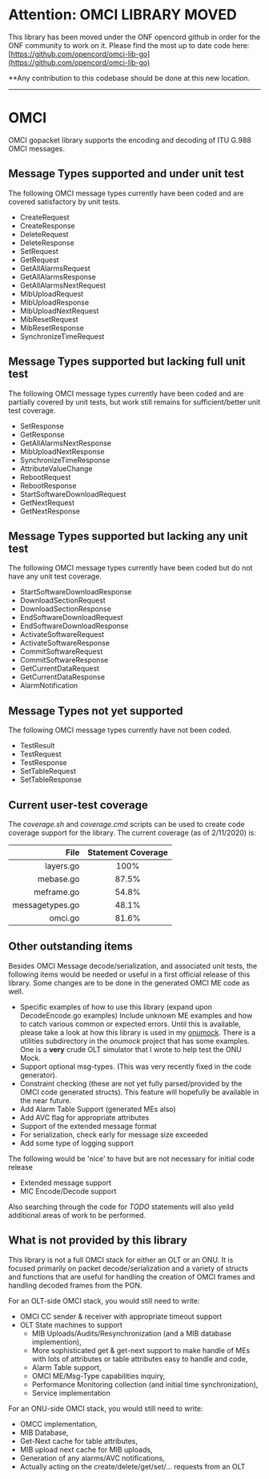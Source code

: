 # Attention: OMCI LIBRARY MOVED
This library has been moved under the ONF opencord github in order for the ONF community to work on it. 
Please find the most up to date code here:
[https://github.com/opencord/omci-lib-go](https://github.com/opencord/omci-lib-go)

**Any contribution to this codebase should be done at this new location. 

------------

# OMCI

OMCI gopacket library supports the encoding and decoding of ITU G.988 OMCI
messages.

## Message Types supported and under unit test
The following OMCI message types currently have been coded and are covered
satisfactory by unit tests.

 - CreateRequest
 - CreateResponse
 - DeleteRequest
 - DeleteResponse
 - SetRequest
 - GetRequest
 - GetAllAlarmsRequest
 - GetAllAlarmsResponse
 - GetAllAlarmsNextRequest
 - MibUploadRequest
 - MibUploadResponse
 - MibUploadNextRequest
 - MibResetRequest
 - MibResetResponse
 - SynchronizeTimeRequest

## Message Types supported but lacking full unit test
The following OMCI message types currently have been coded and are partially covered
by unit tests, but work still remains for sufficient/better unit test coverage.

 - SetResponse
 - GetResponse
 - GetAllAlarmsNextResponse
 - MibUploadNextResponse
 - SynchronizeTimeResponse
 - AttributeValueChange
 - RebootRequest
 - RebootResponse
 - StartSoftwareDownloadRequest
 - GetNextRequest
 - GetNextResponse

## Message Types supported but lacking any unit test
The following OMCI message types currently have been coded but do not
have any unit test coverage.

 - StartSoftwareDownloadResponse
 - DownloadSectionRequest
 - DownloadSectionResponse
 - EndSoftwareDownloadRequest
 - EndSoftwareDownloadResponse
 - ActivateSoftwareRequest
 - ActivateSoftwareResponse
 - CommitSoftwareRequest
 - CommitSoftwareResponse
 - GetCurrentDataRequest
 - GetCurrentDataResponse
 - AlarmNotification
 
## Message Types not yet supported

The following OMCI message types currently have not been coded.

 - TestResult
 - TestRequest
 - TestResponse
 - SetTableRequest
 - SetTableResponse

## Current user-test coverage

The _coverage.sh_ and _coverage.cmd_ scripts can be used to create code coverage support for the
library.  The current coverage (as of 2/11/2020) is:

| File            | Statement Coverage |
| --------------: | :---: |
| layers.go       | 100%  |
| mebase.go       | 87.5% |
| meframe.go      | 54.8% |
| messagetypes.go | 48.1% |
| omci.go         | 81.6% |

## Other outstanding items

Besides OMCI Message decode/serialization, and associated unit tests, the following items
would be needed or useful in a first official release of this library. Some changes are
to be done in the generated OMCI ME code as well.

 - Specific examples of how to use this library (expand upon DecodeEncode.go examples)
   Include unknown ME examples and how to catch various common or expected errors.  Until
   this is available, please take a look at how this library is used in my
   [onumock](https://github.com/cboling/onumock/README.md). There is a utilities subdirectory
   in the _onumock_ project that has some examples. One is a **very** crude OLT simulator that
   I wrote to help test the ONU Mock.
 - Support optional msg-types. (This was very recently fixed in the code generator).
 - Constraint checking (these are not yet fully parsed/provided by the OMCI code generated
   structs). This feature will hopefully be available in the near future.
 - Add Alarm Table Support (generated MEs also)
 - Add AVC flag for appropriate attributes
 - Support of the extended message format
 - For serialization, check early for message size exceeded
 - Add some type of logging support
 
The following would be 'nice' to have but are not necessary for initial code release
 - Extended message support
 - MIC Encode/Decode support
 
Also searching through the code for _TODO_ statements will also yeild additional areas of
work to be performed.

## What is not provided by this library

This library is not a full OMCI stack for either an OLT or an ONU. It is focused primarily on
packet decode/serialization and a variety of structs and functions that are useful for handling
the creation of OMCI frames and handling decoded frames from the PON.

For an OLT-side OMCI stack, you would still need to write:
 - OMCI CC sender & receiver with appropriate timeout support
 - OLT State machines to support 
   - MIB Uploads/Audits/Resynchronization (and a MIB database implemention),
   - More sophisticated get & get-next support to make handle of MEs with
     lots of attributes or table attributes easy to handle and code,
   - Alarm Table support,
   - OMCI ME/Msg-Type capabilities inquiry,
   - Performance Monitoring collection (and initial time synchronization), 
   - Service implementation
   
For an ONU-side OMCI stack, you would still need to write:
   - OMCC implementation,
   - MIB Database,
   - Get-Next cache for table attributes,
   - MIB upload next cache for MIB uploads,
   - Generation of any alarms/AVC notifications,
   - Actually acting on the create/delete/get/set/... requests from an OLT

